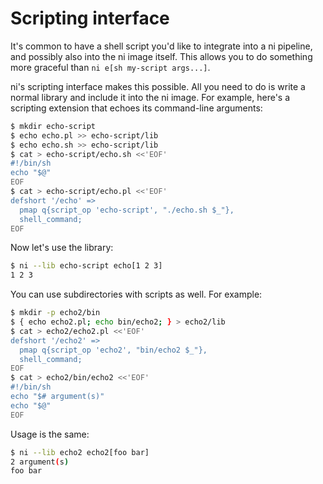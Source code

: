 # Scripting interface
It's common to have a shell script you'd like to integrate into a ni pipeline,
and possibly also into the ni image itself. This allows you to do something
more graceful than `ni e[sh my-script args...]`.

ni's scripting interface makes this possible. All you need to do is write a
normal library and include it into the ni image. For example, here's a
scripting extension that echoes its command-line arguments:

```bash
$ mkdir echo-script
$ echo echo.pl >> echo-script/lib
$ echo echo.sh >> echo-script/lib
$ cat > echo-script/echo.sh <<'EOF'
#!/bin/sh
echo "$@"
EOF
$ cat > echo-script/echo.pl <<'EOF'
defshort '/echo' =>
  pmap q{script_op 'echo-script', "./echo.sh $_"},
  shell_command;
EOF
```

Now let's use the library:

```bash
$ ni --lib echo-script echo[1 2 3]
1 2 3
```

You can use subdirectories with scripts as well. For example:

```bash
$ mkdir -p echo2/bin
$ { echo echo2.pl; echo bin/echo2; } > echo2/lib
$ cat > echo2/echo2.pl <<'EOF'
defshort '/echo2' =>
  pmap q{script_op 'echo2', "bin/echo2 $_"},
  shell_command;
EOF
$ cat > echo2/bin/echo2 <<'EOF'
#!/bin/sh
echo "$# argument(s)"
echo "$@"
EOF
```

Usage is the same:

```bash
$ ni --lib echo2 echo2[foo bar]
2 argument(s)
foo bar
```
